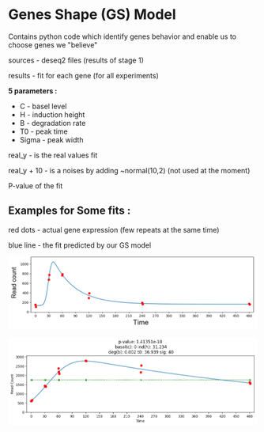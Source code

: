 # Genes Shape (GS) Model

Contains python code which identify genes behavior and enable us to choose genes we "believe"

sources - deseq2 files (results of stage 1)

results - fit for each gene (for all experiments)

**5 parameters :**

- C - basel level
- H - induction height
- B - degradation rate
- T0 - peak time
- Sigma - peak width

real_y - is the real values fit

real_y + 10 - is a noises by adding ~normal(10,2) (not used at the moment)

P-value of the fit

## Examples for Some fits :

red dots - actual gene expression (few repeats at the same time)

blue line - the fit predicted by our GS model

![Fos_2223](Fos_2223.png)

![Fos_893](Fos_893.png)